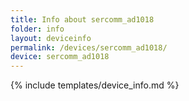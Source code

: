 ```yaml
---
title: Info about sercomm_ad1018
folder: info
layout: deviceinfo
permalink: /devices/sercomm_ad1018/
device: sercomm_ad1018
---
```

{% include templates/device_info.md %}
